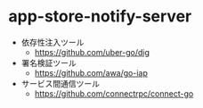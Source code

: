 # app-store-notify-server

- 依存性注入ツール
  - https://github.com/uber-go/dig
- 署名検証ツール
  - https://github.com/awa/go-iap
- サービス間通信ツール
  - https://github.com/connectrpc/connect-go
